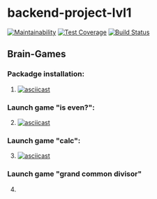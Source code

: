 # backend-project-lvl1

[![Maintainability](https://api.codeclimate.com/v1/badges/5c67789660431caf1ce2/maintainability)](https://codeclimate.com/github/onedealmaker/backend-project-lvl1/maintainability)
[![Test Coverage](https://api.codeclimate.com/v1/badges/5c67789660431caf1ce2/test_coverage)](https://codeclimate.com/github/onedealmaker/backend-project-lvl1/test_coverage)
[![Build Status](https://api.travis-ci.org/onedealmaker/backend-project-lvl1.svg?branch=master)](https://api.travis-ci.org/onedealmaker/backend-project-lvl1)
## Brain-Games
### Packadge installation:
1. [![asciicast](https://asciinema.org/a/292963.svg)](https://asciinema.org/a/292963)

### Launch game "is even?":
2. [![asciicast](https://asciinema.org/a/292964.svg)](https://asciinema.org/a/292964)

### Launch game "calc":
3. [![asciicast](https://asciinema.org/a/292965.svg)](https://asciinema.org/a/292965)

### Launch game "grand common divisor"
4.